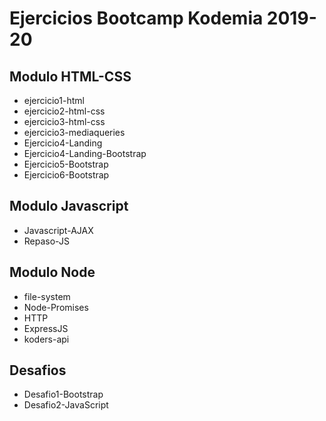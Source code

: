 # Ejercicios Bootcamp Kodemia 2019-20

## Modulo HTML-CSS

* ejercicio1-html
* ejercicio2-html-css
* ejercicio3-html-css
* ejercicio3-mediaqueries
* Ejercicio4-Landing
* Ejercicio4-Landing-Bootstrap
* Ejercicio5-Bootstrap
* Ejercicio6-Bootstrap

## Modulo Javascript

* Javascript-AJAX
* Repaso-JS

## Modulo Node

* file-system
* Node-Promises
* HTTP
* ExpressJS
* koders-api

## Desafios

* Desafio1-Bootstrap
* Desafio2-JavaScript


